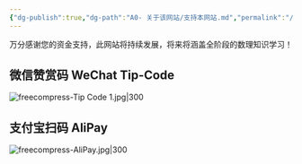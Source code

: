 ```yaml
---
{"dg-publish":true,"dg-path":"A0- 关于该网站/支持本网站.md","permalink":"/A0- 关于该网站/支持本网站/","dgPassFrontmatter":true,"noteIcon":"","created":"2024-07-07T14:58:06.085+08:00","updated":"2025-08-28T21:53:13.185+08:00"}
---
```


万分感谢您的资金支持，此网站将持续发展，将来将涵盖全阶段的数理知识学习！

## 微信赞赏码 WeChat Tip-Code
![freecompress-Tip Code 1.jpg|300](/img/user/Functional%20files/Photo%20Resources/freecompress-Tip%20Code%201.jpg)

## 支付宝扫码 AliPay

![freecompress-AliPay.jpg|300](/img/user/Functional%20files/Photo%20Resources/freecompress-AliPay.jpg)